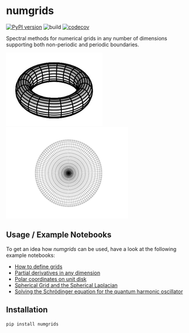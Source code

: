 # numgrids 

[![PyPI version](https://badge.fury.io/py/numgrids.svg)](https://badge.fury.io/py/numgrids)
![build](https://github.com/maroba/numgrids/actions/workflows/checks.yml/badge.svg)
[![codecov](https://codecov.io/gh/maroba/numgrids/branch/main/graph/badge.svg?token=JNH9SP7BRG)](https://codecov.io/gh/maroba/numgrids)

Spectral methods for numerical grids in any number of dimensions supporting both non-periodic and periodic boundaries.

<img src="docs/assets/torus.png" height="200px"> <img src="docs/assets/disk320.png" height="250px">

## Usage / Example Notebooks

To get an idea how *numgrids* can be used, have a look at the following example notebooks:

- [How to define grids](examples/how-to-define-grids.ipynb)
- [Partial derivatives in any dimension](examples/partial-derivatives.ipynb)
- [Polar coordinates on unit disk](examples/polar-cooordinates-on-unit-disk.ipynb)
- [Spherical Grid and the Spherical Laplacian](examples/spherical-grid.ipynb)
- [Solving the Schrödinger equation for the quantum harmonic oscillator](examples/quantum-harmonic-oscillator.ipynb)

## Installation

```shell
pip install numgrids
```
